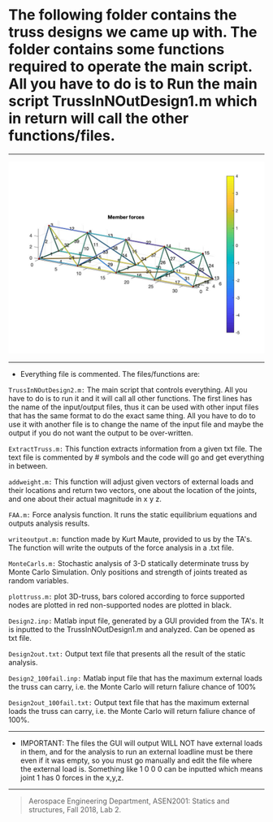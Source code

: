 # The following folder contains the truss designs we came up with. The folder contains some functions required to operate the main script. All you have to do is to **Run the main script TrussInNOutDesign1.m** which in return will call the other functions/files.

---

![alt text](TrussDesign.jpg "Final Truss Design" )

---

* Everything file is commented. The files/functions are:

`TrussInNOutDesign2.m:` The main script that controls everything. All you have to do is to run it and it will call all other functions. The first lines has the name of the input/output files, thus it can be used with other input files that has the same format to do the exact same thing. All you have to do to use it with another file is to change the name of the input file and maybe the output if you do not want the output to be over-written.

`ExtractTruss.m:` This function extracts information from a given txt file. The text file is commented by # symbols and the code will go and get everything in between.

`addweight.m:` This function will adjust given vectors of external loads and their locations and return two vectors, one about the location of the joints, and one about their actual magnitude in x y z.

`FAA.m:` Force analysis function. It runs the static equilibrium equations and outputs analysis results.

`writeoutput.m:` function made by Kurt Maute, provided to us by the TA's. The function will write the outputs of the force analysis in a .txt file.

`MonteCarls.m:` Stochastic analysis of 3-D statically determinate truss by Monte Carlo Simulation. Only positions and strength of joints treated as random variables.

`plottruss.m:` plot 3D-truss, bars colored according to force supported nodes are plotted in red non-supported nodes are plotted in black.

`Design2.inp:` Matlab input file, generated by a GUI provided from the TA's. It is inputted to the TrussInNOutDesign1.m and analyzed. Can be opened as txt file.

`Design2out.txt:` Output text file that presents all the result of the static analysis.

`Design2_100fail.inp:` Matlab input file that has the maximum external loads the truss can carry, i.e. the Monte Carlo will return faliure chance of 100%

`Design2out_100fail.txt:` Output text file that has the maximum external loads the truss can carry, i.e. the Monte Carlo will return faliure chance of 100%.
   

---

* IMPORTANT: The files the GUI will output WILL NOT have external loads in them, and for the analysis to run an external loadline must be there even if it was empty, so you must go manually and edit the file where the external load is. Something like 1 0 0 0 can be inputted which means joint 1 has 0 forces in the x,y,z.

--- 
> Aerospace Engineering Department, ASEN2001: Statics and structures, Fall 2018, Lab 2.